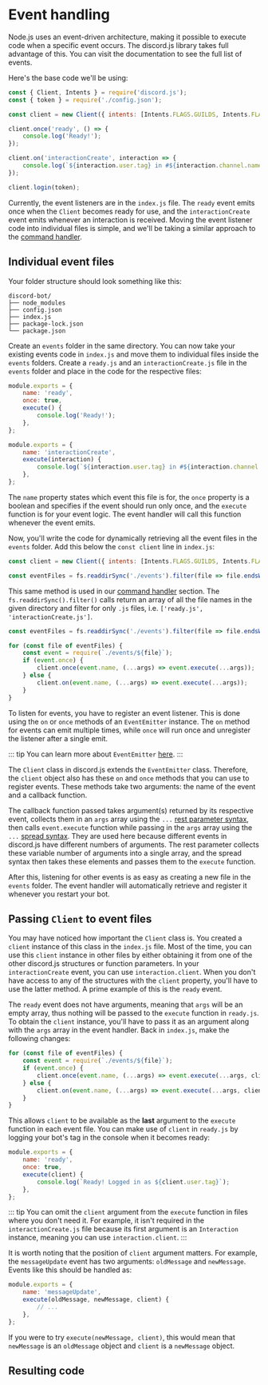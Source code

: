 # Event handling

Node.js uses an event-driven architecture, making it possible to execute code when a specific event occurs. The discord.js library takes full advantage of this. You can visit the <DocsLink path="class/Client" /> documentation to see the full list of events.

Here's the base code we'll be using:

```js
const { Client, Intents } = require('discord.js');
const { token } = require('./config.json');

const client = new Client({ intents: [Intents.FLAGS.GUILDS, Intents.FLAGS.GUILD_MESSAGES] });

client.once('ready', () => {
	console.log('Ready!');
});

client.on('interactionCreate', interaction => {
	console.log(`${interaction.user.tag} in #${interaction.channel.name} triggered an interaction.`);
});

client.login(token);
```

Currently, the event listeners are in the `index.js` file. The `ready` event emits once when the `Client` becomes ready for use, and the `interactionCreate` event emits whenever an interaction is received. Moving the event listener code into individual files is simple, and we'll be taking a similar approach to the [command handler](/command-handling/). 

## Individual event files

Your folder structure should look something like this:

```:no-line-numbers
discord-bot/
├── node_modules
├── config.json
├── index.js
├── package-lock.json
└── package.json
```

Create an `events` folder in the same directory. You can now take your existing events code in `index.js` and move them to individual files inside the `events` folders. Create a `ready.js` and an `interactionCreate.js` file in the `events` folder and place in the code for the respective files:

```js
module.exports = {
	name: 'ready',
	once: true,
	execute() {
		console.log('Ready!');
	},
};
```

```js
module.exports = {
	name: 'interactionCreate',
	execute(interaction) {
		console.log(`${interaction.user.tag} in #${interaction.channel.name} triggered an interaction.`);
	},
};
```

The `name` property states which event this file is for, the `once` property is a boolean and specifies if the event should run only once, and the `execute` function is for your event logic. The event handler will call this function whenever the event emits.

Now, you'll write the code for dynamically retrieving all the event files in the `events` folder. Add this below the `const client` line in `index.js`:

```js {3}
const client = new Client({ intents: [Intents.FLAGS.GUILDS, Intents.FLAGS.GUILD_MESSAGES] });

const eventFiles = fs.readdirSync('./events').filter(file => file.endsWith('.js'));
```

This same method is used in our [command handler](/command-handling/) section. The `fs.readdirSync().filter()` calls return an array of all the file names in the given directory and filter for only `.js` files, i.e. `['ready.js', 'interactionCreate.js']`.

```js {3-10}
const eventFiles = fs.readdirSync('./events').filter(file => file.endsWith('.js'));

for (const file of eventFiles) {
	const event = require(`./events/${file}`);
	if (event.once) {
		client.once(event.name, (...args) => event.execute(...args));
	} else {
		client.on(event.name, (...args) => event.execute(...args));
	}
}
```


To listen for events, you have to register an event listener. This is done using the `on` or `once` methods of an `EventEmitter` instance. The `on` method for events can emit multiple times, while `once` will run once and unregister the listener after a single emit.

::: tip
You can learn more about `EventEmitter` [here](https://nodejs.org/api/events.html#events_class_eventemitter).
:::

The `Client` class in discord.js extends the `EventEmitter` class. Therefore, the `client` object also has these `on` and `once` methods that you can use to register events. These methods take two arguments: the name of the event and a callback function.

The callback function passed takes argument(s) returned by its respective event, collects them in an `args` array using the `...` [rest parameter syntax](https://developer.mozilla.org/en-US/docs/Web/JavaScript/Reference/Functions/rest_parameters), then calls `event.execute` function while passing in the `args` array using the `...` [spread syntax](https://developer.mozilla.org/en-US/docs/Web/JavaScript/Reference/Operators/Spread_syntax). They are used here because different events in discord.js have different numbers of arguments. The rest parameter collects these variable number of arguments into a single array, and the spread syntax then takes these elements and passes them to the `execute` function.

After this, listening for other events is as easy as creating a new file in the `events` folder. The event handler will automatically retrieve and register it whenever you restart your bot.

## Passing `Client` to event files

You may have noticed how important the `Client` class is. You created a `client` instance of this class in the `index.js` file. Most of the time, you can use this `client` instance in other files by either obtaining it from one of the other discord.js structures or function parameters. In your `interactionCreate` event, you can use `interaction.client`. When you don't have access to any of the structures with the `client` property, you'll have to use the latter method. A prime example of this is the `ready` event.

The `ready` event does not have arguments, meaning that `args` will be an empty array, thus nothing will be passed to the `execute` function in `ready.js`. To obtain the `client` instance, you'll have to pass it as an argument along with the `args` array in the event handler. Back in `index.js`, make the following changes:

```js {4,6}
for (const file of eventFiles) {
	const event = require(`./events/${file}`);
	if (event.once) {
		client.once(event.name, (...args) => event.execute(...args, client));
	} else {
		client.on(event.name, (...args) => event.execute(...args, client));
	}
}
```

This allows `client` to be available as the **last** argument to the `execute` function in each event file. You can make use of `client` in `ready.js` by logging your bot's tag in the console when it becomes ready:

```js {4-6}
module.exports = {
	name: 'ready',
	once: true,
	execute(client) {
		console.log(`Ready! Logged in as ${client.user.tag}`);
	},
};
```

::: tip
You can omit the `client` argument from the `execute` function in files where you don't need it. For example, it isn't required in the `interactionCreate.js` file because its first argument is an `Interaction` instance, meaning you can use `interaction.client`.
:::

It is worth noting that the position of `client` argument matters. For example, the `messageUpdate` event has two arguments: `oldMessage` and `newMessage`. Events like this should be handled as:

```js {3}
module.exports = {
	name: 'messageUpdate',
	execute(oldMessage, newMessage, client) {
		// ...
	},
};
```

If you were to try `execute(newMessage, client)`, this would mean that `newMessage` is an `oldMessage` object and `client` is a `newMessage` object.

## Resulting code

<ResultingCode path="event-handling/file-setup" />
